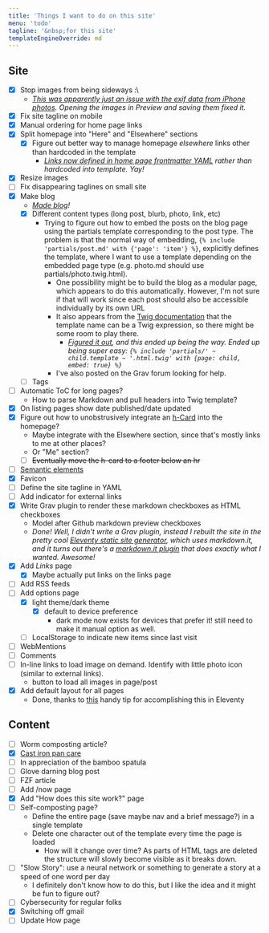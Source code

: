 ```yaml
---
title: 'Things I want to do on this site'
menu: 'todo'
tagline: '&nbsp;for this site'
templateEngineOverride: md
---
```


## Site
- [x] Stop images from being sideways :\ 
   - *[This was apparently just an issue with the exif data from iPhone photos](https://stackoverflow.com/questions/20290419/why-do-my-webpage-images-appear-sideways-in-my-html-but-correct-when-in-full-scr). Opening the images in Preview and saving them fixed it.*
- [x] Fix site tagline on mobile
- [x] Manual ordering for home page links
- [x] Split homepage into "Here" and "Elsewhere" sections
    - [x] Figure out better way to manage homepage *elsewhere* links other than hardcoded in the template
        - *[Links now defined in home page frontmatter YAML](https://github.com/justusthane/grav-justus.ws/commit/294faf768b95e80e0b8ba2b7028cc7ca797f202e) rather than hardcoded into template. Yay!*
- [x] Resize images
- [ ] Fix disappearing taglines on small site
- [x] Make blog
    - *[Made blog](https://github.com/justusthane/grav-justus.ws/commit/e3a307f5c5976b22ed4dd1e2932df896f8dbdaf6)!*
    - [x] Different content types (long post, blurb, photo, link, etc)
      - Trying to figure out how to embed the posts on the blog page using the partials template corresponding to the post type. The problem is that the normal way of embedding, `{% include 'partials/post.md' with {'page': 'item'} %}`, explicitly defines the template, where I want to use a template depending on the embedded page type (e.g. photo.md should use partials/photo.twig.html).
         - One possibility might be to build the blog as a modular page, which appears to do this automatically. However, I'm not sure if that will work since each post should also be accessible individually by its own URL
         - It also appears from the [Twig documentation](https://twig.symfony.com/doc/2.x/tags/include.html) that the template name can be a Twig expression, so there might be some room to play there.
              - *[Figured it out](https://github.com/justusthane/grav-justus.ws/commit/d4b3607705bf5760afa877bc220391db318ae5d5), and this ended up being the way. Ended up being super easy: `{% include 'partials/' ~ child.template ~ '.html.twig' with {page: child, embed: true} %}`*
         - I've also posted on the Grav forum looking for help.
    - [ ] Tags
- [ ] Automatic ToC for long pages?
   - How to parse Markdown and pull headers into Twig template?
- [x] On listing pages show date published/date updated
- [x] Figure out how to unobstrusively integrate an [h-Card](http://microformats.org/wiki/h-card) into the homepage?
   - Maybe integrate with the Elsewhere section, since that's mostly links to me at other places?
   - Or "Me" section?
   - [ ] ~~Eventually move the h-card to a footer below an hr~~
- [ ] [Semantic elements](https://developer.mozilla.org/en-US/docs/Glossary/Semantics)
- [x] Favicon
- [ ] Define the site tagline in YAML
- [ ] Add indicator for external links
- [x] Write Grav plugin to render these markdown checkboxes as HTML checkboxes
   - Model after Github markdown preview checkboxes
    - *Done! Well, I didn't write a Grav plugin, instead I rebuilt the site in the pretty cool [Eleventy static site generator](https://11ty.dev), which uses markdown.it, and it turns out there's a [markdown.it plugin](https://www.npmjs.com/package/markdown-it-task-lists) that does exactly what I wanted. Awesome!*
- [x] Add *Links* page
   - [x] Maybe actually put links on the links page
- [ ] Add RSS feeds
- [ ] Add options page
    - [x] light theme/dark theme
        - [x] default to device preference
            - dark mode now exists for devices that prefer it! still need to make it manual option as well.
    - [ ] LocalStorage to indicate new items since last visit
- [ ] WebMentions
- [ ] Comments
- [ ] In-line links to load image on demand. Identify with little photo icon (similar to external links). 
    - button to load all images in page/post
- [x] Add default layout for all pages
  - Done, thanks to [this](https://github.com/11ty/eleventy/issues/380#issuecomment-568033456) handy tip for accomplishing this in Eleventy

## Content
- [ ] Worm composting article?
- [x] [Cast iron pan care](https://justus.ws/food/care-of-cast-iron-pans)
- [ ] In appreciation of the bamboo spatula
- [ ] Glove darning blog post
- [ ] FZF article
- [ ] Add /now page
- [x] Add "How does this site work?" page
- [ ] Self-composting page?
   - Define the entire page (save maybe nav and a brief message?) in a single template
   - Delete one character out of the template every time the page is loaded
      - How will it change over time? As parts of HTML tags are deleted the structure will slowly become visible as it breaks down.
- [ ] "Slow Story": use a neural network or something to generate a story at a speed of one word per day
    - I definitely don't know how to do this, but I like the idea and it might be fun to figure out?
- [ ] Cybersecurity for regular folks
- [x] Switching off gmail
- [ ] Update How page
